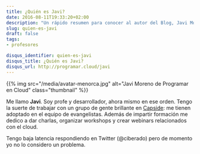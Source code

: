 ```yaml
---
title: ¿Quién es Javi?
date: 2016-08-11T19:33:20+02:00
description: "Un rápido resumen para conocer al autor del Blog, Javi Moreno (@ciberado)."
slug: quien-es-javi
draft: false
tags:
- profesores

disqus_identifier: quien-es-javi
disqus_title: ¿Quién es Javi?
disqus_url: http://programar.cloud/javi
--- 
```



{{% img src="/media/avatar-menorca.jpg" alt="Javi Moreno de Programar en Cloud" class="thumbnail" %}}

Me llamo **Javi**. Soy profe y desarrollador, ahora mismo en ese orden. Tengo la suerte de trabajar con un grupo de gente brillante en [Capside](http://capside.com): me tienen adoptado en el equipo de evangelistas. Además de impartir formación me dedico a dar charlas, organizar workshops y crear webinars relacionados con el cloud. 

Tengo baja latencia respondiendo en Twitter (@ciberado) pero de momento yo no lo considero un problema.<!--more-->